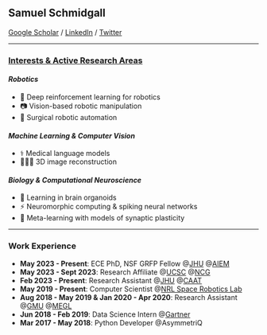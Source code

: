 ## Samuel Schmidgall
<a href="https://scholar.google.com/citations?user=bQDooZEAAAAJ&hl=en">Google Scholar</a> / <a href="https://www.linkedin.com/in/samuel-schmidgall-288632162/">LinkedIn</a> / <a href="https://twitter.com/SRSchmidgall">Twitter</a> 

---------------
### <ins>Interests & Active Research Areas</ins>
#### _Robotics_
* 🦑 Deep reinforcement learning for robotics
* 📷 Vision-based robotic manipulation
* 🩻 Surgical robotic automation
#### _Machine Learning & Computer Vision_
* ⚕️ Medical language models
* 🧗🏼‍♂️ 3D image reconstruction
#### _Biology & Computational Neuroscience_
* 🧠 Learning in brain organoids
* ⚡ Neuromorphic computing & spiking neural networks
* 🚂 Meta-learning with models of synaptic plasticity
---------------

### Work Experience
* **May 2023 - Present**: ECE PhD, NSF GRFP Fellow @<a href="https://www.jhu.edu/">JHU</a> @<a href="https://aiem.jhu.edu">AIEM</a>
* **May 2023 - Sept 2023**: Research Affiliate @<a href="https://www.ucsc.edu/">UCSC</a> @<a href="https://ncg.ucsc.edu/">NCG</a>
* **Feb 2023 - Present**: Research Assistant @<a href="https://www.jhu.edu/">JHU</a> @<a href="https://caat.jhsph.edu/">CAAT</a>
* **May 2019 - Present**: Computer Scientist @<a href="https://www.nrl.navy.mil/">NRL Space Robotics Lab</a>
* **Aug 2018 - May 2019 & Jan 2020 - Apr 2020**: Research Assistant @<a href="https://www.gmu.edu/">GMU</a> @<a href="https://megl.science.gmu.edu/">MEGL</a>
* **Jun 2018 - Feb 2019**: Data Science Intern @<a href="https://www.gartner.com/">Gartner</a>
* **Mar 2017 - May 2018**: Python Developer @AsymmetriQ


